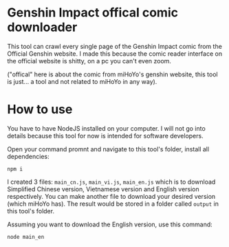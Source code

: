 # Genshin Impact offical comic downloader
This tool can crawl every single page of the Genshin Impact comic from the Official Genshin website.
I made this because the comic reader interface on the official website is shitty, on a pc you can't even zoom.

("offical" here is about the comic from miHoYo's genshin website, this tool is just... a tool and not related to miHoYo in any way).

# How to use
You have to have NodeJS installed on your computer. I will not go into details because this tool for now is intended for software developers.

Open your command promnt and navigate to this tool's folder, install all dependencies:
```
npm i
```

I created 3 files: `main_cn.js`, `main_vi.js`, `main_en.js` which is to download Simplified Chinese version, Vietnamese version and English version respectively. You can make another file to download your desired version (which miHoYo has). The result would be stored in a folder called `output` in this tool's folder.

Assuming you want to download the English version, use this command:
```
node main_en
```
